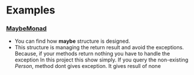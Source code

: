 # Examples
### [MaybeMonad](https://github.com/onurtavukcu/My-Attempts-On-Programming/tree/master/MaybeMonad)
  - You can find how **maybe** structure is designed.
  - This structure is managing the return result and avoid the exceptions. Because, if your methods return nothing you have to handle the exception
    In this project this show simply. If you query the non-existing _Person_, method dont gives exception. It gives resull of none
